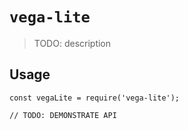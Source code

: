# `vega-lite`

> TODO: description

## Usage

```
const vegaLite = require('vega-lite');

// TODO: DEMONSTRATE API
```
